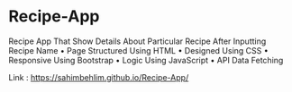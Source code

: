 # Recipe-App
Recipe App That Show Details About Particular Recipe After Inputting Recipe Name
• Page Structured Using HTML 
• Designed Using CSS 
• Responsive Using Bootstrap 
• Logic Using JavaScript
• API Data Fetching

Link : https://sahimbehlim.github.io/Recipe-App/